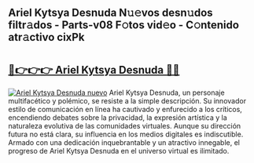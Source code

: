 ## Ariel Kytsya Desnuda N𝚞𝚎vos desn𝚞dos filtr𝚊dos - Parts-v08 F𝚘tos vid𝚎o - C𝚘ntenido atr𝚊ctivo cixPk

# <h2><a href="http://mb4xgo.tromn.icu/?c=Ariel+Kytsya+Desnuda">🔗👉👉👉 Ariel Kytsya Desnuda 🔗🔗</a></h2>

[![Ariel Kytsya Desnuda nuevo](https://i.imgur.com/pEAQMta.gif)](http://mb4xgo.tromn.icu/?c=Ariel+Kytsya+Desnuda)
Ariel Kytsya Desnuda, un personaje multifacético y polémico, se resiste a la simple descripción. Su innovador estilo de comunicación en línea ha cautivado y enfurecido a los críticos, encendiendo debates sobre la privacidad, la expresión artística y la naturaleza evolutiva de las comunidades virtuales. Aunque su dirección futura no está clara, su influencia en los medios digitales es indiscutible. Armado con una dedicación inquebrantable y un atractivo innegable, el progreso de Ariel Kytsya Desnuda en el universo virtual es ilimitado.
